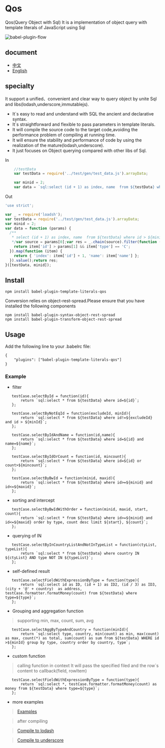 # Qos

Qos(Query Object with Sql)
It is a implementation of object query with template literals of JavaScript using Sql

![babel-plugin-flow](https://raw.githubusercontent.com/timtian/Qos/master/docs/babel-plugin-flow.png)

## document
- [中文](https://github.com/timtian/Qos/blob/master/docs/README_CN.md)
- [English](https://github.com/timtian/Qos/blob/master/README.md)

## specialty


It support a unified、convenient and clear way to query object by unite Sql and libs(lodash,underscore,immutablejs).
- It`s easy to read and understand with SQL the ancient and declarative syntax.
- It`s straightforward and flexible to pass parameters in template literals.
- It will compile the source code to the target code,avoiding the performance problem of compiling at running time.
- It will ensure the stability and performance of code by using the realization of the mature(lodash,underscore).
- It just focuses on Object querying compared with other libs of Sql.


In

```js
    //testData
    var testData = require('../test/gen/test_data.js').arrayData;
```
```js
    var minid = 2;
    var data = `sql:select (id + 1) as index, name  from ${testData} where id > ${minid} and type == 'C'`
```

Out

```js
'use strict';

var _ = require('loadsh');
var testData = require('../test/gen/test_data.js').arrayData;
var minid = 2;
var data = function (params) {
  /**
   * select (id + 1) as index, name  from ${testData} where id > ${minid} and type = 'C'
   */var source = params[0];var res = _.chain(source).filter(function (item) {
    return item['id'] > params[1] && item['type'] == 'C';
  }).map(function (item) {
    return { 'index': item['id'] + 1, 'name': item['name'] };
  }).value();return res;
}([testData, minid]);

```


## Install
```
npm install babel-plugin-template-literals-qos
```

Conversion relies on object-rest-spread.Please ensure that you have installed the following  components
```
npm install babel-plugin-syntax-object-rest-spread
npm install babel-plugin-transform-object-rest-spread
```


## Usage
Add the following line to your .babelrc file:
```
{
    "plugins": ["babel-plugin-template-literals-qos"]
}
```



### Example



- filter
```
   testCase.selectById = function(id){
       return `sql:select * from ${testData} where id=${id}`;
   };

   testCase.selectByNotEqId = function(excludeId, minId){
       return `sql:select * from ${testData} where id!=${excludeId} and id > ${minId}`;
   };

   testCase.selectByIdAndName = function(id,name){
       return `sql:select * from ${testData} where id=${id} and name=${name}`;
   };

   testCase.selectByIdOrCount = function(id, mincount){
       return `sql:select * from ${testData} where id=${id} or count>${mincount}`;
   };

   testCase.selectByBwId = function(minid, maxid){
       return `sql:select * from ${testData} where id>=${minid} and id<=${maxid}`;
   };
```
- sorting and intercept
```
   testCase.selectByBwIdWithOrder = function(minid, maxid, start, count){
       return `sql:select * from ${testData} where id>=${minid} and id<=${maxid} order by type, count desc limit ${start}, ${count}`;
   };
```
- querying of IN
```
   testCase.selectByInCountryListAndNotInTypeList = function(ctyList, typeList){
       return `sql:select * from ${testData} where country IN ${ctyList} AND type NOT IN ${typeList}`;
   };
```

- self-defined result
```
   testCase.selectFieldWithExpressionByType = function(type){
       return `sql:select id as ID, (id + 1) as ID2, (id / 3) as ID3, (city + '@' + country)  as address, testCase.formatter.formatMoney(count) from ${testData} where type=${type}`;
   };
```
- Grouping and aggregation function
>supporting min, max, count, sum, avg

```
   testCase.selectAggByTypeAndCountry = function(minId){
       return `sql:select type, country, min(count) as min, max(count) as max, count(*) as total, sum(count) as sum from ${testData} WHERE id >${minId} group by type, country order by country, type`;
   };

```

- custom function
>calling function in context
>It will pass the specified filed and the row`s content to callback(field, rowItem)
```
   testCase.selectFieldWithExpressionByType = function(type){
       return `sql:select *, testCase.formatter.formatMoney(count) as money from ${testData} where type=${type}`;
   };
```


- more examples

>[Examples](https://github.com/timtian/Qos/blob/master/test/gen/test_main.js)

>after compiling

>[Compile to lodash](https://github.com/timtian/Qos/blob/master/test/gen/test_main.lodash.gen.js)


>[Compile to underscore](https://github.com/timtian/Qos/blob/master/test/gen/test_main.underscore.gen.js)
